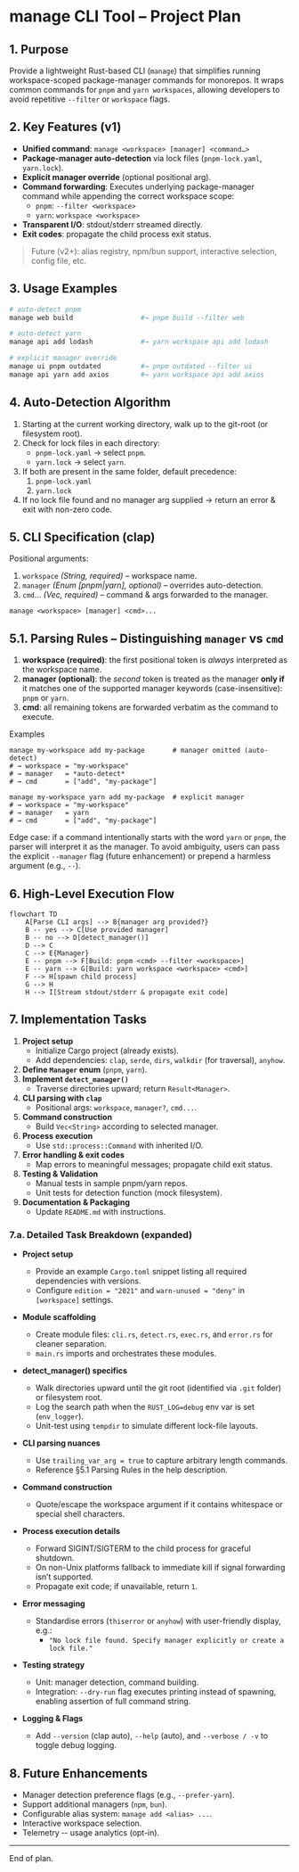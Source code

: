 # manage CLI Tool – Project Plan

## 1. Purpose

Provide a lightweight Rust-based CLI (`manage`) that simplifies running workspace-scoped package-manager commands for monorepos. It wraps common commands for `pnpm` and `yarn workspaces`, allowing developers to avoid repetitive `--filter` or `workspace` flags.

## 2. Key Features (v1)

- **Unified command**: `manage <workspace> [manager] <command…>`
- **Package-manager auto-detection** via lock files (`pnpm-lock.yaml`, `yarn.lock`).
- **Explicit manager override** (optional positional arg).
- **Command forwarding**: Executes underlying package-manager command while appending the correct workspace scope:
  - `pnpm`: `--filter <workspace>`
  - `yarn`: `workspace <workspace>`
- **Transparent I/O**: stdout/stderr streamed directly.
- **Exit codes**: propagate the child process exit status.

> Future (v2+): alias registry, npm/bun support, interactive selection, config file, etc.

## 3. Usage Examples

```bash
# auto-detect pnpm
manage web build                 #→ pnpm build --filter web

# auto-detect yarn
manage api add lodash            #→ yarn workspace api add lodash

# explicit manager override
manage ui pnpm outdated          #→ pnpm outdated --filter ui
manage api yarn add axios        #→ yarn workspace api add axios
```

## 4. Auto-Detection Algorithm

1. Starting at the current working directory, walk up to the git-root (or filesystem root).
2. Check for lock files in each directory:
   - `pnpm-lock.yaml` → select `pnpm`.
   - `yarn.lock` → select `yarn`.
3. If both are present in the same folder, default precedence:
   1. `pnpm-lock.yaml`
   2. `yarn.lock`
4. If no lock file found and no manager arg supplied → return an error & exit with non-zero code.

## 5. CLI Specification (clap)

Positional arguments:

1. `workspace` _(String, required)_ – workspace name.
2. `manager` _(Enum \[pnpm|yarn], optional)_ – overrides auto-detection.
3. `cmd`… _(Vec<String>, required)_ – command & args forwarded to the manager.

```
manage <workspace> [manager] <cmd>...
```

## 5.1. Parsing Rules – Distinguishing `manager` vs `cmd`

1. **workspace (required)**: the first positional token is _always_ interpreted as the workspace name.
2. **manager (optional)**: the _second_ token is treated as the manager **only if** it matches one of the supported manager keywords (case-insensitive): `pnpm` or `yarn`.
3. **cmd**: all remaining tokens are forwarded verbatim as the command to execute.

Examples

```
manage my-workspace add my-package       # manager omitted (auto-detect)
# → workspace = "my-workspace"
# → manager   = *auto-detect*
# → cmd       = ["add", "my-package"]

manage my-workspace yarn add my-package  # explicit manager
# → workspace = "my-workspace"
# → manager   = yarn
# → cmd       = ["add", "my-package"]
```

Edge case: if a command intentionally starts with the word `yarn` or `pnpm`, the parser will interpret it as the manager. To avoid ambiguity, users can pass the explicit `--manager` flag (future enhancement) or prepend a harmless argument (e.g., `--`).

## 6. High-Level Execution Flow

```mermaid
flowchart TD
    A[Parse CLI args] --> B{manager arg provided?}
    B -- yes --> C[Use provided manager]
    B -- no --> D[detect_manager()]
    D --> C
    C --> E{Manager}
    E -- pnpm --> F[Build: pnpm <cmd> --filter <workspace>]
    E -- yarn --> G[Build: yarn workspace <workspace> <cmd>]
    F --> H[spawn child process]
    G --> H
    H --> I[Stream stdout/stderr & propagate exit code]
```

## 7. Implementation Tasks

1. **Project setup**
   - Initialize Cargo project (already exists).
   - Add dependencies: `clap`, `serde`, `dirs`, `walkdir` (for traversal), `anyhow`.
2. **Define `Manager` enum** (`pnpm`, `yarn`).
3. **Implement `detect_manager()`**
   - Traverse directories upward; return `Result<Manager>`.
4. **CLI parsing with `clap`**
   - Positional args: `workspace`, `manager?`, `cmd...`.
5. **Command construction**
   - Build `Vec<String>` according to selected manager.
6. **Process execution**
   - Use `std::process::Command` with inherited I/O.
7. **Error handling & exit codes**
   - Map errors to meaningful messages; propagate child exit status.
8. **Testing & Validation**
   - Manual tests in sample pnpm/yarn repos.
   - Unit tests for detection function (mock filesystem).
9. **Documentation & Packaging**
   - Update `README.md` with instructions.

### 7.a. Detailed Task Breakdown (expanded)

- **Project setup**

  - Provide an example `Cargo.toml` snippet listing all required dependencies with versions.
  - Configure `edition = "2021"` and `warn-unused = "deny"` in `[workspace]` settings.

- **Module scaffolding**

  - Create module files: `cli.rs`, `detect.rs`, `exec.rs`, and `error.rs` for cleaner separation.
  - `main.rs` imports and orchestrates these modules.

- **detect_manager() specifics**

  - Walk directories upward until the git root (identified via `.git` folder) or filesystem root.
  - Log the search path when the `RUST_LOG=debug` env var is set (`env_logger`).
  - Unit-test using `tempdir` to simulate different lock-file layouts.

- **CLI parsing nuances**

  - Use `trailing_var_arg = true` to capture arbitrary length commands.
  - Reference §5.1 Parsing Rules in the help description.

- **Command construction**

  - Quote/escape the workspace argument if it contains whitespace or special shell characters.

- **Process execution details**

  - Forward SIGINT/SIGTERM to the child process for graceful shutdown.
  - On non-Unix platforms fallback to immediate kill if signal forwarding isn’t supported.
  - Propagate exit code; if unavailable, return `1`.

- **Error messaging**

  - Standardise errors (`thiserror` or `anyhow`) with user-friendly display, e.g.:
    - `"No lock file found. Specify manager explicitly or create a lock file."`

- **Testing strategy**

  - Unit: manager detection, command building.
  - Integration: `--dry-run` flag executes printing instead of spawning, enabling assertion of full command string.

- **Logging & Flags**
  - Add `--version` (clap auto), `--help` (auto), and `--verbose / -v` to toggle debug logging.

## 8. Future Enhancements

- Manager detection preference flags (e.g., `--prefer-yarn`).
- Support additional managers (`npm`, `bun`).
- Configurable alias system: `manage add <alias> ...`.
- Interactive workspace selection.
- Telemetry ‑- usage analytics (opt-in).

---

End of plan.
